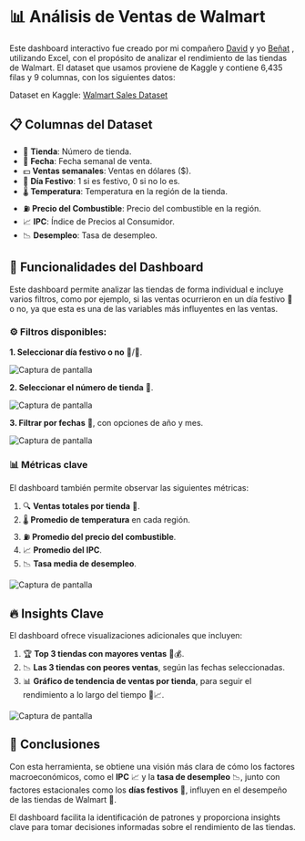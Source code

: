 # 📊 Análisis de Ventas de Walmart

Este dashboard interactivo fue creado por mi compañero [David](https://github.com/DavidRR03/DavidRR03) y yo [Beñat](https://github.com/Benjat0) , utilizando Excel, con el propósito de analizar el rendimiento de las tiendas de Walmart. El dataset que usamos proviene de Kaggle y contiene 6,435 filas y 9 columnas, con los siguientes datos:

Dataset en Kaggle: [Walmart Sales Dataset](https://www.kaggle.com/datasets/mikhail1681/walmart-sales)

## 📋 Columnas del Dataset

- 🏬 **Tienda**: Número de tienda.
- 📅 **Fecha**: Fecha semanal de venta.
- 💵 **Ventas semanales**: Ventas en dólares ($).
- 🎉 **Día Festivo**: 1 si es festivo, 0 si no lo es.
- 🌡️ **Temperatura**: Temperatura en la región de la tienda.
- ⛽ **Precio del Combustible**: Precio del combustible en la región.
- 📈 **IPC**: Índice de Precios al Consumidor.
- 📉 **Desempleo**: Tasa de desempleo.

## 🚀 Funcionalidades del Dashboard

Este dashboard permite analizar las tiendas de forma individual e incluye varios filtros, como por ejemplo, si las ventas ocurrieron en un día festivo 🎉 o no, ya que esta es una de las variables más influyentes en las ventas.

### ⚙️ Filtros disponibles:

**1. Seleccionar día festivo o no** 🎉/🚫.  

   ![Captura de pantalla](https://github.com/user-attachments/assets/d2be66f4-37b7-4d9d-b4d3-af6d2df153a8)

**2. Seleccionar el número de tienda** 🏬.  

   ![Captura de pantalla](https://github.com/user-attachments/assets/f1a5ee07-e6b7-4142-a40a-3ab4f88888a5)

**3. Filtrar por fechas** 📅, con opciones de año y mes.  

   ![Captura de pantalla](https://github.com/user-attachments/assets/a1e4176a-8e60-4b8b-b4c8-97873aa253df)

### 📊 Métricas clave

El dashboard también permite observar las siguientes métricas:

1. 🔍 **Ventas totales por tienda** 🏬.
2. 🌡️ **Promedio de temperatura** en cada región.
3. ⛽ **Promedio del precio del combustible**.
4. 📈 **Promedio del IPC**.
5. 📉 **Tasa media de desempleo**.

![Captura de pantalla](https://github.com/user-attachments/assets/67b3e314-6d15-4b34-944b-7051e39c8a90)

## 🔥 Insights Clave

El dashboard ofrece visualizaciones adicionales que incluyen:

1. 🏆 **Top 3 tiendas con mayores ventas** 🏬💰.
2. 📉 **Las 3 tiendas con peores ventas**, según las fechas seleccionadas.
3. 📊 **Gráfico de tendencia de ventas por tienda**, para seguir el rendimiento a lo largo del tiempo 📅📈.

![Captura de pantalla](https://github.com/user-attachments/assets/ae6e6fd8-a0c7-4166-a74c-85715da25165)

## 🎯 Conclusiones

Con esta herramienta, se obtiene una visión más clara de cómo los factores macroeconómicos, como el **IPC** 📈 y la **tasa de desempleo** 📉, junto con factores estacionales como los **días festivos** 🎉, influyen en el desempeño de las tiendas de Walmart 🏬.

El dashboard facilita la identificación de patrones y proporciona insights clave para tomar decisiones informadas sobre el rendimiento de las tiendas.

